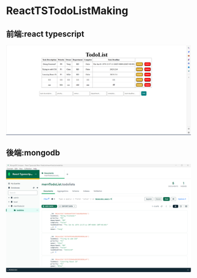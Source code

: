 # ReactTSTodoListMaking

## 前端:react typescript
![image](https://github.com/kuenpongfa221/ReactTSTodoListMaking/blob/main/demo-1.png)
## 後端:mongodb
![image](https://github.com/kuenpongfa221/ReactTSTodoListMaking/blob/main/demo-2.png)
